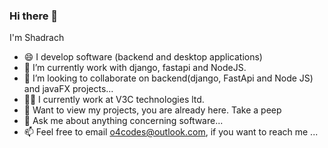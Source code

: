 ### Hi there 👋

I'm Shadrach
- 😄 I develop software (backend and desktop applications)
- 🌱 I’m currently work with django, fastapi and NodeJS.
- 👯 I’m looking to collaborate on backend(django, FastApi and Node JS) and javaFX projects...
- 🧑‍💼 I currently work at V3C technologies ltd.
- 👀 Want to view my projects, you are already here. Take a peep
- 💬 Ask me about anything concerning software...
- 📫 Feel free to email o4codes@outlook.com, if you want to reach me ...

